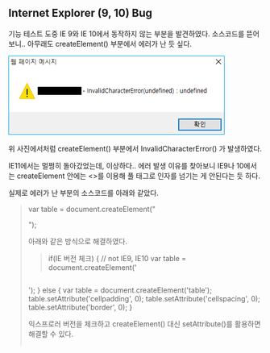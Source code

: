 ## Internet Explorer (9, 10) Bug 

기능 테스트 도중 IE 9와 IE 10에서 동작하지 않는 부분을 발견하였다.
소스코드를 뜯어보니.. 
아무래도 createElement() 부분에서 에러가 난 듯 싶다.

![Alt text](/info/2019-12-11_post-01_01.png)

위 사진에서처럼 createElement() 부분에서 InvalidCharacterError() 가 발생하였다.

IE11에서는 멀쩡히 돌아갔었는데, 이상하다..
에러 발생 이유를 찾아보니 IE9나 10에서는 createElement 안에는 <>를 이용해 풀 태그로 인자를 넘기는 게 안된다는 듯 하다.

실제로 에러가 난 부분의 소스코드를 아래와 같았다.

>  
> var table = document.createElement("<table cellpadding="0" cellspacing="0" border="0">");
>  

아래와 같은 방식으로 해결하였다.

>
> if(IE 버전 체크) { // not IE9, IE10
>     var table = document.createElement('<table cellpadding="0" cellspacing="0" border="0">');
> } else {
>     var table = document.createElement('table');
>     table.setAttribute('cellpadding', 0);
>     table.setAttribute('cellspacing', 0);
>     table.setAttribute('border', 0);
> }
>  

익스프로러 버전을 체크하고
createElement() 대신 setAttribute()를 활용하면 해결할 수 있다.
